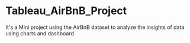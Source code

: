 # Tableau_AirBnB_Project
It's a Mini project using the AirBnB dataset to analyze the insights of data using charts and dashboard
